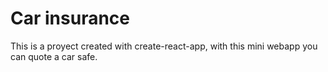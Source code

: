 # Car insurance

This is a proyect created with create-react-app, with this mini webapp you can quote a car safe.